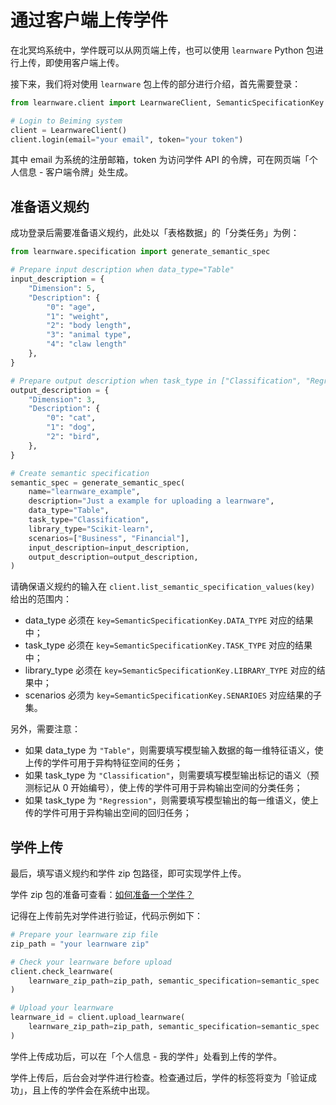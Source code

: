 # 通过客户端上传学件

在北冥坞系统中，学件既可以从网页端上传，也可以使用 `learnware` Python 包进行上传，即使用客户端上传。

接下来，我们将对使用 `learnware` 包上传的部分进行介绍，首先需要登录：
```py
from learnware.client import LearnwareClient, SemanticSpecificationKey

# Login to Beiming system
client = LearnwareClient()
client.login(email="your email", token="your token")
```
其中 email 为系统的注册邮箱，token 为访问学件 API 的令牌，可在网页端「个人信息 - 客户端令牌」处生成。

## 准备语义规约

成功登录后需要准备语义规约，此处以「表格数据」的「分类任务」为例：
```py
from learnware.specification import generate_semantic_spec

# Prepare input description when data_type="Table"
input_description = {
    "Dimension": 5,
    "Description": {
        "0": "age",
        "1": "weight",
        "2": "body length",
        "3": "animal type",
        "4": "claw length"
    },
}

# Prepare output description when task_type in ["Classification", "Regression"]
output_description = {
    "Dimension": 3,
    "Description": {
        "0": "cat",
        "1": "dog",
        "2": "bird",
    },
}

# Create semantic specification
semantic_spec = generate_semantic_spec(
    name="learnware_example",
    description="Just a example for uploading a learnware",
    data_type="Table",
    task_type="Classification",
    library_type="Scikit-learn",
    scenarios=["Business", "Financial"],
    input_description=input_description,
    output_description=output_description,
)
```
请确保语义规约的输入在 `client.list_semantic_specification_values(key)` 给出的范围内：
- data\_type 必须在 `key=SemanticSpecificationKey.DATA_TYPE` 对应的结果中；
- task\_type 必须在 `key=SemanticSpecificationKey.TASK_TYPE` 对应的结果中；
- library\_type 必须在 `key=SemanticSpecificationKey.LIBRARY_TYPE` 对应的结果中；
- scenarios 必须为 `key=SemanticSpecificationKey.SENARIOES` 对应结果的子集。

另外，需要注意：
- 如果 data\_type 为 `"Table"`，则需要填写模型输入数据的每一维特征语义，使上传的学件可用于异构特征空间的任务；
- 如果 task\_type 为 `"Classification"`，则需要填写模型输出标记的语义（预测标记从 0 开始编号），使上传的学件可用于异构输出空间的分类任务；
- 如果 task\_type 为 `"Regression"`，则需要填写模型输出的每一维语义，使上传的学件可用于异构输出空间的回归任务；

## 学件上传

最后，填写语义规约和学件 zip 包路径，即可实现学件上传。

学件 zip 包的准备可查看：[如何准备一个学件？](/zh-CN/user-guide/learnware-upload/prepare)

记得在上传前先对学件进行验证，代码示例如下：
```py
# Prepare your learnware zip file
zip_path = "your learnware zip"

# Check your learnware before upload
client.check_learnware(
    learnware_zip_path=zip_path, semantic_specification=semantic_spec
)

# Upload your learnware
learnware_id = client.upload_learnware(
    learnware_zip_path=zip_path, semantic_specification=semantic_spec
)
```

学件上传成功后，可以在「个人信息 - 我的学件」处看到上传的学件。

学件上传后，后台会对学件进行检查。检查通过后，学件的标签将变为「验证成功」，且上传的学件会在系统中出现。